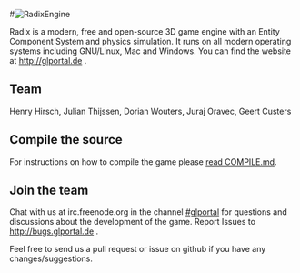 #![RadixEngine](https://raw.githubusercontent.com/GlPortal/glportal_raw_data/master/graphics/logo/radix/RadixEngine.png "RadixEngine")

Radix is a modern, free and open-source 3D game engine with an Entity Component System and physics simulation.
It runs on all modern operating systems including GNU/Linux, Mac and Windows.
You can find the website at http://glportal.de .

## Team
Henry Hirsch, Julian Thijssen, Dorian Wouters, Juraj Oravec, Geert Custers

## Compile the source
For instructions on how to compile the game please [read COMPILE.md](COMPILE.md).

## Join the team
Chat with us at irc.freenode.org in the channel [#glportal](http://webchat.freenode.net/?channels=%23glportal&uio=d4)
for questions and discussions about the development of the game.
Report Issues to http://bugs.glportal.de .

Feel free to send us a pull request or issue on github if you have any changes/suggestions.
